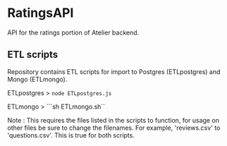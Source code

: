 # RatingsAPI
API for the ratings portion of Atelier backend.

## ETL scripts
Repository contains ETL scripts for import to Postgres (ETLpostgres) and Mongo (ETLmongo).  
  
ETLpostgres >
```node ETLpostgres.js```

ETLmongo >
```sh ETLmongo.sh``

Note : This requires the files listed in the scripts to function, for usage on other files be sure to change the filenames. For example, 'reviews.csv' to 'questions.csv'. This is true for both scripts.
